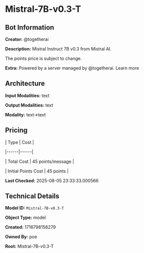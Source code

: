 # Mistral-7B-v0.3-T

## Bot Information

**Creator:** @togetherai

**Description:** Mistral Instruct 7B v0.3 from Mistral AI.

The points price is subject to change.

**Extra:** Powered by a server managed by @togetherai. Learn more


## Architecture

**Input Modalities:** text

**Output Modalities:** text

**Modality:** text->text


## Pricing

| Type | Cost |

|------|------|

| Total Cost | 45 points/message |

| Initial Points Cost | 45 points |


**Last Checked:** 2025-08-05 23:33:33.000566


## Technical Details

**Model ID:** `Mistral-7B-v0.3-T`

**Object Type:** model

**Created:** 1716798156279

**Owned By:** poe

**Root:** Mistral-7B-v0.3-T
